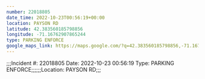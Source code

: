 ```yaml
---
number: 22018805
date_time: 2022-10-23T00:56:19+00:00
location: PAYSON RD
latitude: 42.383560185798856
longitude: -71.16762907865244
type: PARKING ENFORCE
google_maps_link: https://maps.google.com/?q=42.383560185798856,-71.16762907865244
---
```


;;;Incident #: 22018805   Date: 2022-10-23 00:56:19   Type: PARKING ENFORCE;;;;;;Location: PAYSON RD;;;
